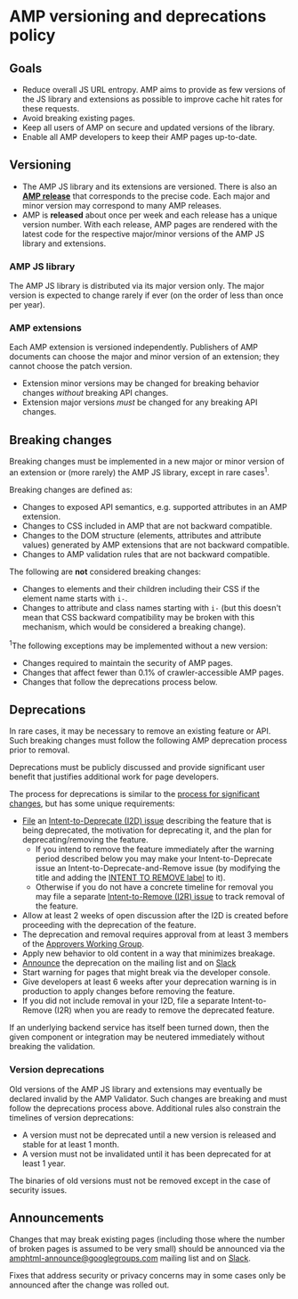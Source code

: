 # AMP versioning and deprecations policy

## Goals

- Reduce overall JS URL entropy. AMP aims to provide as few versions of the JS library and extensions as possible to improve cache hit rates for these requests.
- Avoid breaking existing pages.
- Keep all users of AMP on secure and updated versions of the library.
- Enable all AMP developers to keep their AMP pages up-to-date.

## Versioning

- The AMP JS library and its extensions are versioned. There is also an **[AMP release](https://github.com/ampproject/amphtml/releases/)** that corresponds to the precise code. Each major and minor version may correspond to many AMP releases.
- AMP is **released** about once per week and each release has a unique version number. With each release, AMP pages are rendered with the latest code for the respective major/minor versions of the AMP JS library and extensions.

### AMP JS library

The AMP JS library is distributed via its major version only. The major version is expected to change rarely if ever (on the order of less than once per year).

### AMP extensions

Each AMP extension is versioned independently. Publishers of AMP documents can choose the major and minor version of an extension; they cannot choose the patch version.

- Extension minor versions may be changed for breaking behavior changes _without_ breaking API changes.
- Extension major versions _must_ be changed for any breaking API changes.

## Breaking changes

Breaking changes must be implemented in a new major or minor version of an extension or (more rarely) the AMP JS library, except in rare cases<sup>1</sup>.

Breaking changes are defined as:

- Changes to exposed API semantics, e.g. supported attributes in an AMP extension.
- Changes to CSS included in AMP that are not backward compatible.
- Changes to the DOM structure (elements, attributes and attribute values) generated by AMP extensions that are not backward compatible.
- Changes to AMP validation rules that are not backward compatible.

The following are **not** considered breaking changes:

- Changes to elements and their children including their CSS if the element name starts with `i-`.
- Changes to attribute and class names starting with `i-` (but this doesn't mean that CSS backward compatibility may be broken with this mechanism, which would be considered a breaking change).

<sup>1</sup>The following exceptions may be implemented without a new version:

- Changes required to maintain the security of AMP pages.
- Changes that affect fewer than 0.1% of crawler-accessible AMP pages.
- Changes that follow the deprecations process below.

## Deprecations

In rare cases, it may be necessary to remove an existing feature or API. Such breaking changes must follow the following AMP deprecation process prior to removal.

Deprecations must be publicly discussed and provide significant user benefit that justifies additional work for page developers.

The process for deprecations is similar to the [process for significant changes](https://github.com/ampproject/amphtml/blob/master/contributing/contributing-code.md#process-for-significant-changes), but has some unique requirements:

- [File](https://github.com/ampproject/amphtml/issues/new/choose) an [Intent-to-Deprecate (I2D) issue](https://github.com/ampproject/amphtml/labels/INTENT%20TO%20DEPRECATE) describing the feature that is being deprecated, the motivation for deprecating it, and the plan for deprecating/removing the feature.
  - If you intend to remove the feature immediately after the warning period described below you may make your Intent-to-Deprecate issue an Intent-to-Deprecate-and-Remove issue (by modifying the title and adding the [INTENT TO REMOVE label](https://github.com/ampproject/amphtml/labels/INTENT%20TO%20REMOVE) to it).
  - Otherwise if you do not have a concrete timeline for removal you may file a separate [Intent-to-Remove (I2R) issue](https://github.com/ampproject/amphtml/labels/INTENT%20TO%20REMOVE) to track removal of the feature.
- Allow at least 2 weeks of open discussion after the I2D is created before proceeding with the deprecation of the feature.
- The deprecation and removal requires approval from at least 3 members of the [Approvers Working Group](https://github.com/ampproject/wg-approvers).
- Apply new behavior to old content in a way that minimizes breakage.
- [Announce](#announcements) the deprecation on the mailing list and on [Slack](https://amphtml.slack.com)
- Start warning for pages that might break via the developer console.
- Give developers at least 6 weeks after your deprecation warning is in production to apply changes before removing the feature.
- If you did not include removal in your I2D, file a separate Intent-to-Remove (I2R) when you are ready to remove the deprecated feature.

If an underlying backend service has itself been turned down, then the given component or integration may be neutered immediately without breaking the validation.

### Version deprecations

Old versions of the AMP JS library and extensions may eventually be declared invalid by the AMP Validator. Such changes are breaking and must follow the deprecations process above. Additional rules also constrain the timelines of version deprecations:

- A version must not be deprecated until a new version is released and stable for at least 1 month.
- A version must not be invalidated until it has been deprecated for at least 1 year.

The binaries of old versions must not be removed except in the case of security issues.

## Announcements

Changes that may break existing pages (including those where the number of broken pages is assumed to be very small) should be announced via the [amphtml-announce@googlegroups.com](https://groups.google.com/forum/#!forum/amphtml-announce) mailing list and on [Slack](https://amphtml.slack.com).

Fixes that address security or privacy concerns may in some cases only be announced after the change was rolled out.
